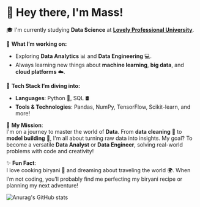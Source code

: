 # 👋 Hey there, I'm **Mass**!

🎓 I'm currently studying **Data Science** at [**Lovely Professional University**](https://www.lpu.in).

🌱 **What I’m working on:**
- Exploring **Data Analytics** 📊 and **Data Engineering** 💻.
- Always learning new things about **machine learning**, **big data**, and **cloud platforms** ☁️.

🔧 **Tech Stack I’m diving into:**
- **Languages**: Python 🐍, SQL 🛢️
- **Tools & Technologies**: Pandas, NumPy, TensorFlow, Scikit-learn, and more!

🚀 **My Mission**:  
I'm on a journey to master the world of **Data**. From **data cleaning** 🧽 to **model building** 🧠, I'm all about turning raw data into insights. My goal? To become a versatile **Data Analyst** or **Data Engineer**, solving real-world problems with code and creativity!

✨ **Fun Fact**:  
I love cooking biryani 🍛 and dreaming about traveling the world 🌍. When I’m not coding, you’ll probably find me perfecting my biryani recipe or planning my next adventure!


![Anurag's GitHub stats](https://github-readme-stats.vercel.app/api?username=mass-bit&show_icons=true&theme=radical)
